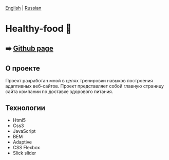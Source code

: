 [English](https://github.com/Pavel-Sol/Hungry-people-landing-page/blob/master/README.md) | [Russian](https://github.com/Pavel-Sol/Hungry-people-landing-page/blob/master/README-Ru.md)

# Healthy-food :green_apple:

:arrow_right: [Github page](https://pavel-sol.github.io/healthy-food-landing-page/) 
---------------

О проекте
---------------
Проект разработан мной в целях тренировки навыков построения адаптивных веб-сайтов. Проект представляет собой главную страницу сайта компании по доставке здорового питания.

Технологии
-----------------
- Html5
- Сss3
- JavaScript
- BEM
- Adaptive
- CSS Flexbox
- Slick slider
